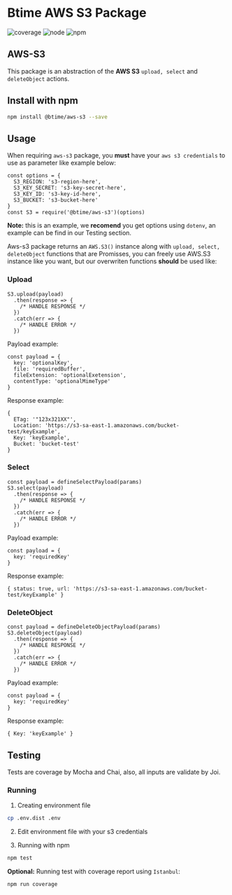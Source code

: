 # Btime AWS S3 Package

![coverage](https://img.shields.io/badge/coverage-94.12%25-yellow.svg) ![node](https://img.shields.io/badge/node-v8.9.0-brightgreen.svg) ![npm](https://img.shields.io/badge/npm-v5.6.0-blue.svg)

## AWS-S3

This package is an abstraction of the **AWS S3** `upload, select` and `deleteObject` actions.

## Install with npm

```bash
npm install @btime/aws-s3 --save
```

## Usage

When requiring `aws-s3` package, you **must** have your `aws s3 credentials` to use as parameter like example below:

```JS
const options = {
  S3_REGION: 's3-region-here',
  S3_KEY_SECRET: 's3-key-secret-here',
  S3_KEY_ID: 's3-key-id-here',
  S3_BUCKET: 's3-bucket-here'
}
const S3 = require('@btime/aws-s3')(options)
```

**Note:** this is an example, we **recomend** you get options using `dotenv`, an example can be find in our Testing section.

Aws-s3 package returns an `AWS.S3()` instance along with `upload, select, deleteObject` functions that are Promisses, you can freely use AWS.S3 instance like you want, but our overwriten functions **should** be used like:

### Upload

```JS
S3.upload(payload)
  .then(response => {
    /* HANDLE RESPONSE */
  })
  .catch(err => {
    /* HANDLE ERROR */
  })
```

Payload example:

```JS
const payload = {
  key: 'optionalKey',
  file: 'requiredBuffer',
  fileExtension: 'optionalExetension',
  contentType: 'optionalMimeType'
}
```

Response example:

```JS
{
  ETag: '"123x321XX"',
  Location: 'https://s3-sa-east-1.amazonaws.com/bucket-test/keyExample',
  Key: 'keyExample',
  Bucket: 'bucket-test'
}
```

### Select

```JS
const payload = defineSelectPayload(params)
S3.select(payload)
  .then(response => {
    /* HANDLE RESPONSE */
  })
  .catch(err => {
    /* HANDLE ERROR */
  })
```

Payload example:

```JS
const payload = {
  key: 'requiredKey'
}
```

Response example:

```JS
{ status: true, url: 'https://s3-sa-east-1.amazonaws.com/bucket-test/keyExample' }
```

### DeleteObject

```JS
const payload = defineDeleteObjectPayload(params)
S3.deleteObject(payload)
  .then(response => {
    /* HANDLE RESPONSE */
  })
  .catch(err => {
    /* HANDLE ERROR */
  })
```

Payload example:

```JS
const payload = {
  key: 'requiredKey'
}
```

Response example:

```JS
{ Key: 'keyExample' }
```

## Testing

Tests are coverage by Mocha and Chai, also, all inputs are validate by Joi.

### Running

1. Creating environment file

```bash
cp .env.dist .env
```

2. Edit environment file with your s3 credentials

3. Running with npm

```bash
npm test
```

**Optional:** Running test with coverage report using `Istanbul`:

```bash
npm run coverage
```
